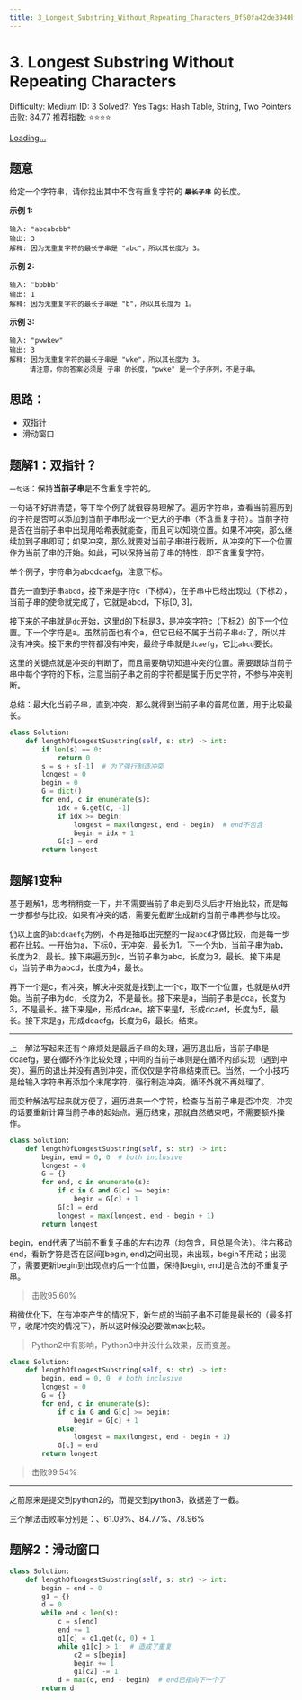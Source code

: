 ```yaml
---
title: 3_Longest_Substring_Without_Repeating_Characters_0f50fa42de3940bab3cea9b676b80a6c
---
```


# 3. Longest Substring Without Repeating Characters

Difficulty: Medium
ID: 3
Solved?: Yes
Tags: Hash Table, String, Two Pointers
击败: 84.77
推荐指数: ⭐⭐⭐⭐

[Loading...](https://leetcode.com/problems/longest-substring-without-repeating-characters/)

## 题意

给定一个字符串，请你找出其中不含有重复字符的 **`最长子串`** 的长度。

**示例 1:**

```
输入: "abcabcbb"
输出: 3 
解释: 因为无重复字符的最长子串是 "abc"，所以其长度为 3。
```

**示例 2:**

```
输入: "bbbbb"
输出: 1
解释: 因为无重复字符的最长子串是 "b"，所以其长度为 1。
```

**示例 3:**

```
输入: "pwwkew"
输出: 3
解释: 因为无重复字符的最长子串是 "wke"，所以其长度为 3。
     请注意，你的答案必须是 子串 的长度，"pwke" 是一个子序列，不是子串。
```

## 思路：

- 双指针
- 滑动窗口

## 题解1：双指针？

`一句话`：保持**当前子串**是不含重复字符的。

一句话不好讲清楚，等下举个例子就很容易理解了。遍历字符串，查看当前遍历到的字符是否可以添加到当前子串形成一个更大的子串（不含重复字符）。当前字符是否在当前子串中出现用哈希表就能查，而且可以知晓位置。如果不冲突，那么继续加到子串即可；如果冲突，那么就要对当前子串进行截断，从冲突的下一个位置作为当前子串的开始。如此，可以保持当前子串的特性，即不含重复字符。

举个例子，字符串为abcdcaefg，注意下标。

首先一直到子串`abcd`，接下来是字符c（下标4），在子串中已经出现过（下标2），当前子串的使命就完成了，它就是abcd，下标[0, 3]。

接下来的子串就是`dc`开始，这里d的下标是3，是冲突字符c（下标2）的下一个位置。下一个字符是a。虽然前面也有个a，但它已经不属于当前子串`dc`了，所以并没有冲突。接下来的字符都没有冲突，最终子串就是`dcaefg`，它比`abcd`要长。

这里的关键点就是冲突的判断了，而且需要确切知道冲突的位置。需要跟踪当前子串中每个字符的下标，注意当前子串之前的字符都是属于历史字符，不参与冲突判断。

总结：最大化当前子串，直到冲突，那么就得到当前子串的首尾位置，用于比较最长。

```python
class Solution:
    def lengthOfLongestSubstring(self, s: str) -> int:
        if len(s) == 0:
            return 0
        s = s + s[-1]  # 为了强行制造冲突
        longest = 0
        begin = 0
        G = dict()
        for end, c in enumerate(s):
            idx = G.get(c, -1)
            if idx >= begin:
                longest = max(longest, end - begin)  # end不包含
                begin = idx + 1
            G[c] = end
        return longest
```

## 题解1变种

基于题解1，思考稍稍变一下，并不需要当前子串走到尽头后才开始比较，而是每一步都参与比较。如果有冲突的话，需要先截断生成新的当前子串再参与比较。

仍以上面的`abcdcaefg`为例，不再是抽取出完整的一段`abcd`才做比较，而是每一步都在比较。一开始为a，下标0，无冲突，最长为1。下一个为b，当前子串为ab，长度为2，最长。接下来遍历到c，当前子串为abc，长度为3，最长。接下来是d，当前子串为abcd，长度为4，最长。

再下一个是c，有冲突，解决冲突就是找到上一个c，取下一个位置，也就是从d开始。当前子串为dc，长度为2，不是最长。接下来是a，当前子串是dca，长度为3，不是最长。接下来是e，形成dcae。接下来是f，形成dcaef，长度为5，最长。接下来是g，形成dcaefg，长度为6，最长。结束。

---

上一解法写起来还有个麻烦处是最后子串的处理，遍历退出后，当前子串是dcaefg，要在循环外作比较处理；中间的当前子串则是在循环内部实现（遇到冲突）。遍历的退出并没有遇到冲突，而仅仅是字符串结束而已。当然，一个小技巧是给输入字符串再添加个末尾字符，强行制造冲突，循环外就不再处理了。

而变种解法写起来就方便了，遍历进来一个字符，检查与当前子串是否冲突，冲突的话要重新计算当前子串的起始点。遍历结束，那就自然结束吧，不需要额外操作。

```python
class Solution:
    def lengthOfLongestSubstring(self, s: str) -> int:
        begin, end = 0, 0  # both inclusive
        longest = 0
        G = {}
        for end, c in enumerate(s):
            if c in G and G[c] >= begin:
                begin = G[c] + 1
            G[c] = end
            longest = max(longest, end - begin + 1)
        return longest
```

begin，end代表了当前不重复子串的左右边界（均包含，且总是合法）。往右移动end，看新字符是否在区间[begin, end)之间出现，未出现，begin不用动；出现了，需要更新begin到出现点的后一个位置，保持[begin, end]是合法的不重复子串。

> 击败95.60%
> 

稍微优化下，在有冲突产生的情况下，新生成的当前子串不可能是最长的（最多打平，收尾冲突的情况下），所以这时候没必要做max比较。

> Python2中有影响，Python3中并没什么效果，反而变差。
> 

```python
class Solution:
    def lengthOfLongestSubstring(self, s: str) -> int:
        begin, end = 0, 0  # both inclusive
        longest = 0
        G = {}
        for end, c in enumerate(s):
            if c in G and G[c] >= begin:
                begin = G[c] + 1
            else:
                longest = max(longest, end - begin + 1)
            G[c] = end
        return longest
```

> 击败99.54%
> 

---

之前原来是提交到python2的，而提交到python3，数据差了一截。

三个解法击败率分别是：、61.09%、84.77%、78.96%

## 题解2：滑动窗口

```python
class Solution:
    def lengthOfLongestSubstring(self, s: str) -> int:
        begin = end = 0
        g1 = {}
        d = 0
        while end < len(s):
            c = s[end]
            end += 1
            g1[c] = g1.get(c, 0) + 1
            while g1[c] > 1:  # 造成了重复
                c2 = s[begin]
                begin += 1
                g1[c2] -= 1
            d = max(d, end - begin)  # end已指向下一个了
        return d
```